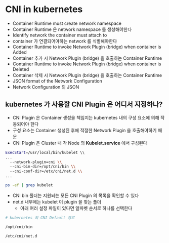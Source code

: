# CNI in kubernetes

* Container Runtime must create network namespace
* Container Runtime 은 network namespace 를 생성해야한다
* Identify network the container must attach to
* container 가 연결되어야하는 network 를 식별해야한다
* Container Runtime to invoke Network Plugin (bridge) when container is Added
* Container 추가 시 Network Plugin (bridge) 을 호출하는 Container Runtime
* Container Runtime to invoke Network Plugin (bridge) when container is Deleted
* Container 삭제 시 Network Plugin (bridge) 을 호출하는 Container Runtime
* JSON format of the Network Configuration
* Network Configuration 의 JSON 

## kubernetes 가 사용할 CNI Plugin 은 어디서 지정하나?

* CNI Plugin 은 Container 생성을 책임지는 kubernetes 내의 구성 요소에 의해 작동되어야 한다
* 구성 요소는 Container 생성된 후에 적절한 Network Plugin 을 호출해야하기 때문
* CNI Plugin 은 Cluster 내 각 Node 의 **Kubelet.service** 에서 구성된다

```bash
ExecStart=/usr/local/bin/kubelet \\
...
  --network-plugin=cni \\
  --cni-bin-dir=/opt/cni/bin \\
  --cni-conf-dir=/etx/cni/net.d \\
...

ps -ef | grep kubelet
```

* CNI bin 폴더는 지원되는 모든 CNI Plugin 의 목록을 확인할 수 있다
* net.d 내부에는 kubelet 이 plugin 을 찾는 폴더
  * 아래 여러 설정 파일이 있다면 알파벳 순서로 하나를 선택한다

```bash
# kubernetes 의 CNI Default 경로

/opt/cni/bin

/etc/cni/net.d
```

